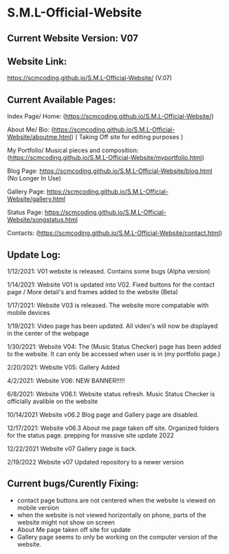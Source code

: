 # S.M.L-Official-Website

Current Website Version: V07
-----------------------------------------------------------------------------------------------------------------------------------------------------------------------------


Website Link:
------------------------------------------------------------------------------------------------------------------------------------------------------------------------------
https://scmcoding.github.io/S.M.L-Official-Website/ (V.07)




Current Available Pages:
------------------------------------------------------------------------------------------------------------------------------------------------------------------------------
Index Page/ Home: (https://scmcoding.github.io/S.M.L-Official-Website/)

About Me/ Bio: (https://scmcoding.github.io/S.M.L-Official-Website/aboutme.html) ( Taking Off site for editing purposes )

My Portfolio/ Musical pieces and composition: (https://scmcoding.github.io/S.M.L-Official-Website/myportfolio.html)

Blog Page: https://scmcoding.github.io/S.M.L-Official-Website/blog.html (No Longer In Use)

Gallery Page: https://scmcoding.github.io/S.M.L-Official-Website/gallery.html

Status Page: https://scmcoding.github.io/S.M.L-Official-Website/songstatus.html

Contacts: (https://scmcoding.github.io/S.M.L-Official-Website/contact.html)





Update Log:
------------------------------------------------------------------------------------------------------------------------------------------------------------------------------

1/12/2021: V01 website is released. Contains some bugs (Alpha version)

1/14/2021: Website V01 is updated into V02. Fixed buttons for the contact page / More detail's and frames added to the website (Beta)

1/17/2021: Website V03 is released. The website more compatable with mobile devices

1/19/2021: Video page has been updated. All video's will now be displayed in the center of the webpage

1/30/2021: Website V04: The (Music Status Checker) page has been added to the website. It can only be accessed when user is in (my portfolio page.) 

2/20/2021: Website V05: Gallery Added

4/2/2021: Website V06: NEW BANNER!!!!!

6/8/2021: Website V06.1: Website status refresh. Music Status Checker is officially avalible on the website

10/14/2021 Website v06.2 Blog page and Gallery page are disabled.

12/17/2021: Website v06.3  About me page taken off site. Organized folders for the status page. prepping for massive site update 2022

12/22/2021 Website v07 Gallery page is back. 

2/19/2022 Website v07 Updated repository to a newer version


Current bugs/Curently Fixing:
------------------------------------------------------------------------------------------------------------------------------------------------------------------------------

* contact page buttons are not centered when the website is viewed on mobile version
* when the website is not viewed horizontally on phone, parts of the website might not show on screen
* About Me page taken off site for update
* Gallery page seems to only be working on the computer version of the website. 







